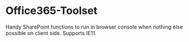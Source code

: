# Office365-Toolset
Handy SharePoint functions to run in browser console when nothing else possible on client side. Supports IE11.
